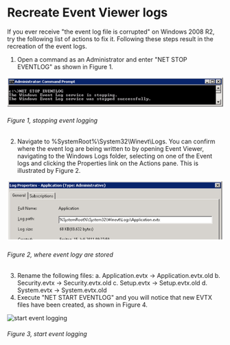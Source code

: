 # Recreate Event Viewer logs

If you ever receive "the event log file is corrupted" on Windows 2008 R2, try the following list of actions to fix it.  Following these steps result in the recreation of the event logs.

1. Open a command as an Administrator and enter "NET STOP EVENTLOG" as shown in Figure 1.

![stopping event logging][FIGURE1]
###### Figure 1, stopping event logging

2. Navigate to %SystemRoot%\System32\Winevt\Logs.  You can confirm where the event log are being written to by opening Event Viewer, navigating to the Windows Logs folder, selecting on one of the Event logs and clicking the Properties link on the Actions pane.  This is illustrated by Figure 2.

![where event logy are stored][FIGURE2]
###### Figure 2, where event logy are stored

3. Rename the following files:
    a. Application.evtx -> Application.evtx.old
    b.  Security.evtx -> Security.evtx.old
    c.  Setup.evtx -> Setup.evtx.old
    d.  System.evtx -> System.evtx.old
4. Execute "NET START EVENTLOG" and you will notice that new EVTX files have been created, as shown in Figure 4.

![start event logging][FIGURE3]
###### Figure 3, start event logging

[FIGURE1]: ../images/2012/msdn-0190.png "Figure 1, stopping event logging"
[FIGURE2]: ../images/2012/msdn-0191.png "Figure 2, where event logy are stored"
[FIGURE3]: ../images/2012/msdn-0192.png "Figure 3, start event logging"
